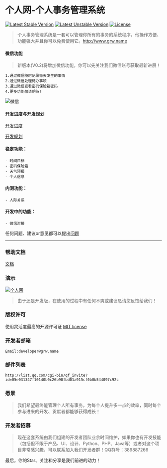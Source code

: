 个人网-个人事务管理系统
===
[![Latest Stable Version](https://poser.pugx.org/wufeifei/grw/v/stable.svg)](https://packagist.org/packages/wufeifei/grw)
[![Latest Unstable Version](https://poser.pugx.org/wufeifei/grw/v/unstable.svg)](https://packagist.org/packages/wufeifei/grw)
[![License](https://poser.pugx.org/wufeifei/grw/license.svg)](https://packagist.org/packages/wufeifei/grw)

> 个人事务管理系统是一套可以管理你所有的事务的系统程序，他操作方便、功能强大并且你可以免费使用它。http://www.grw.name

#### 微信功能

> 新版本(V0.2)将增加微信功能，你可以先关注我们微信账号获取最新进展！

```
1.通过微信随时记录每天发生的事情
2.通过微信处理待办事项
3.通过微信查看密码保险箱密码
4.更多功能敬请期待!
```

![微信](https://raw.githubusercontent.com/wufeifei/grw/367aea5c83aef8a45cceea0c22fa103363224a0f/statics/img/wechat/qrcode.jpg)

#### 开发进度与开发规划

[开发进度](https://github.com/wufeifei/grw/wiki/%E5%BC%80%E5%8F%91%E6%97%A5%E5%BF%97)

[开发规划](https://github.com/wufeifei/grw/wiki/%E5%BC%80%E5%8F%91%E8%A7%84%E5%88%92)

#### 稳定功能：
```
- 时间目标
- 密码保险箱
- 天气预报
- 个人信息
```

#### 内测功能：
```
- 人际关系
```

#### 开发中的功能：
```
- 微信对接
```

任何问题、建议or意见都可以提出[问题](https://github.com/wufeifei/grw/issues)

---

### 帮助文档

[文档](https://github.com/wufeifei/grw/wiki)

### 演示

[![个人网](http://www.grw.name/assets/img/splash_app.png)](http://www.grw.name)

> 由于还是开发版，在使用的过程中有任何不爽或建议恳请您反馈给我们！

### 版权许可

使用灵活度最高的开源许可证 [MIT license](http://opensource.org/licenses/MIT)

### 开发者邮箱
```
Email:developer@grw.name
```

### 邮件列表
```
http://list.qq.com/cgi-bin/qf_invite?id=05e031347f10140b0c26b90fbd01a915cf0b0b544097c92c
```


### 愿景
> 我们希望最终能管理个人所有事务，为每个人提升多一点的效率，同时每个参与进来的开发、贡献者都能够获得成长！

### 开发者招募
> 现在这套系统由我们组建的开发者团队业余时间维护，如果你也有开发技能（包括但不限于产品、UI、设计、Python、PHP、Java等）或者对这个项目非常感兴趣，可以联系加入我们开发者群！QQ群号：389887266

最后，你的Star、关注和分享是我们前进的动力！
